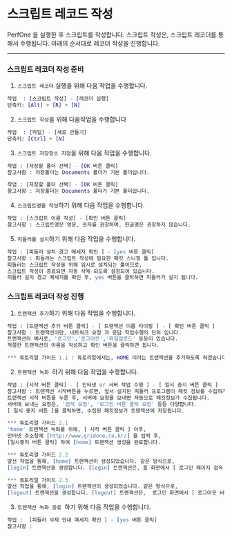 # 스크립트 레코드 작성
PerfOne 을 실행한 후 스크립트를 작성합니다.
스크립트 작성은, 스크립트 레코더를 통해서 수행됩니다.
아래의 순서대로 레코더 작성을 진행합니다.

---

### 스크립트 레코더 작성 준비

1. `스크립트 레코더` 실행을 위해 다음 작업을 수행합니다.
```erlang
작업  : [스크립트 작성] - [레코더 실행]
단축키: [Alt] + [R] + [N] 
```

2. `스크립트 작성`을 위해 다음작업을 수행합니다
```erlang
작업  : [파일] - [새로 만들기]
단축키: [Ctrl] + [N]
```

3. `스크립트 저장장소 지정`을 위해 다음 작업을 수행합니다.
```erlang
작업 : [저장할 폴더 선택] - [OK 버튼 클릭]
참고사항 : 저장폴더는 Documents 폴더가 기본 폴더입니다. 
```
```erlang
작업 : [저장할 폴더 선택] - [OK 버튼 클릭]
참고사항 : 저장폴더는 Documents 폴더가 기본 폴더입니다. 
```

4. `스크립트명을 작성`하기 위해 다음 작업을 수행합니다.
```erlang
작업 : [스크립트 이름 작성] - [확인 버튼 클릭]
참고사항 : 스크립트명은 영문, 숫자를 권장하며, 한글명은 권장하지 않습니다. 
```

5. `피들러를 설치`하기 위해 다음 작업을 수행합니다.
```erlang
작업 : [피들러 설치 경고 메세지 확인 ] - [yes 버튼 클릭]
참고사항 : 피들러는 스크립트 작성에 필요한 패킷 스니핑 툴 입니다.
피들러는 스크립트 작성을 위해 임시로 설치되는 툴이므로, 
스크립트 작성이 종료되면 자동 삭제 되도록 설정되어 있습니다. 
피들러 설치 경고 메세지를 확인 후, yes 버튼을 클릭하면 피들러가 설치 됩니다.
```



### 스크립트 레코더 작성 진행
1. `트랜잭션 추가`하기 위해 다음 작업을 수행합니다.
```erlang
작업 : [트랜잭션 추가 버튼 클릭] - [ 트랜잭션 이름 타이핑 ] - [ 확인 버튼 클릭 ]
참고사항 : 트랜잭션이란, 네트워크 요청 과 응답 작업수행의 단위 입니다. 
트랜잭션의 예시로, '로그인','로그아웃','파일업로드' 등등이 있습니다.
적절한 트랜잭션의 이름을 작성하고 확인 버튼을 클릭하면 됩니다.
```
```erlang
*** 튜토리얼 가이드 1.1 : 튜토리얼에서는, HOME 이라는 트랜잭션을 추가하도록 하겠습니다.  
```

2. `트랜잭션 녹화 `하기 위해 다음 작업을 수행합니다.
```erlang
작업 : [시작 버튼 클릭] - [ 인터넷 or 서버 작업 수행 ] - [ 일시 중지 버튼 클릭 ]
참고사항 : 트랜잭션 시작버튼을 누르면, 앞서 설치된 피들러 프로그램이 패킷 정보를 수집하기 시작합니다. 
트랜잭션 시작 버튼을 누른 후, 서버에 요청을 보내면 자동으로 패킷정보가 수집됩니다. 
서버에 보내는 요청은, '검색 요청', '로그인 버튼 클릭 요청' 등등 다양합니다.
[ 일시 중지 버튼 ]을 클릭하면, 수집된 패킷정보가 트랜잭션에 저장됩니다.
```  
```erlang
*** 튜토리얼 가이드 2.1
'home' 트랜잭션 녹화를 위해, [ 시작 버튼 클릭 ] 이후, 
인터넷 주소창에 [http://www.gridone.co.kr/] 을 입력 후,
[일시중지 버튼 클릭] 하여 [home] 트랜잭션 생성을 완료합니다.
```
```erlang
*** 튜토리얼 가이드 2.2 
앞선 작업을 통해, [home] 트랜잭션이 생성되었습니다. 같은 방식으로, 
[login] 트랜잭션을 생성합니다. [login] 트랜잭션은, 홈 화면에서 [ 로그인 페이지 접속 ] - [아이디, 패스 워드 입력 ] - [ 로그인 버튼 클릭 ] 의 작업을 녹화하도록 합니다.  
```
```erlang
*** 튜토리얼 가이드 2.3
앞선 작업을 통해, [login] 트랜잭션이 생성되었습니다. 같은 방식으로, 
[logout] 트랜잭션을 생성합니다. [logout] 트랜잭션은,  로그인 화면에서 [ 로그아웃 버튼 클릭 ]의 작업을 녹화하도록 합니다.
```

3. `트랜잭션 녹화 종료 `하기 위해 다음 작업을 수행합니다.
```erlang
작업 :  [피들러 삭제 안내 메세지 확인 ] - [yes 버튼 클릭]
참고사항 : 
```
